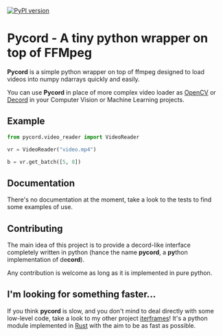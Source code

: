[![PyPI version](https://badge.fury.io/py/pycord.svg)](https://badge.fury.io/py/pycord)

# Pycord - A tiny python wrapper on top of FFMpeg

**Pycord** is a simple python wrapper on top of ffmpeg
designed to load videos into numpy ndarrays quickly and easily.

You can use **Pycord** in place of more complex video loader as [OpenCV](https://pypi.org/project/opencv-python/)
or [Decord](https://pypi.org/project/decord/) in your Computer Vision or Machine Learning projects.

## Example
```python
from pycord.video_reader import VideoReader

vr = VideoReader("video.mp4")

b = vr.get_batch([5, 8])
```

## Documentation
There's no documentation at the moment, take a look to the tests to find some examples of use.

## Contributing
The main idea of this project is to provide a decord-like interface
completely written in python (hance the name **pycord**, a **py**thon implementation of de**cord**).

Any contribution is welcome as long as it is implemented in pure python.

## I'm looking for something faster...

If you think **pycord** is slow, and you don't mind to deal directly with some low-level code,
take a look to my other project [iterframes](https://github.com/alesanfra/iterframes)!
It's a python module implemented in [Rust](https://www.rust-lang.org) with the aim to be as fast as possible.
